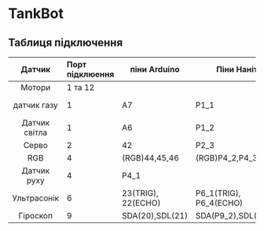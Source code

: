 # TankBot


<!-- 2 rgb
сервомотор
датчик руху
датчик лінії
ультрасонік
двигун ПС
датчик газу
датчик температури
гіроскоп та акселеметр
фоторезистор -->

Таблиця підключення
-------------------
|Датчик|Порт підклюення|піни Arduino|Піни Наніт|Примітка|
|:----:|:--------------|-|-|-|
|Мотори|1 та 12||||
|датчик газу|1|A7|P1_1|Аналоговий сигнал|
|Датчик світла|1|A6|P1_2|Аналоговий сигнал|
|Серво|2|42|P2_3||
|RGB|4|(RGB)44,45,46|(RGB)P4_2,P4_3,P4_4|ШИМ|
|Датчик руху|4|P4_1||Цифровий сигнал|
|Ультрасонік|6|23(TRIG), 22(ECHO)|P6_1(TRIG), P6_4(ECHO)||
|Гіроскоп|9|SDA(20),SDL(21)|SDA(P9_2),SDL(P9_1)||
